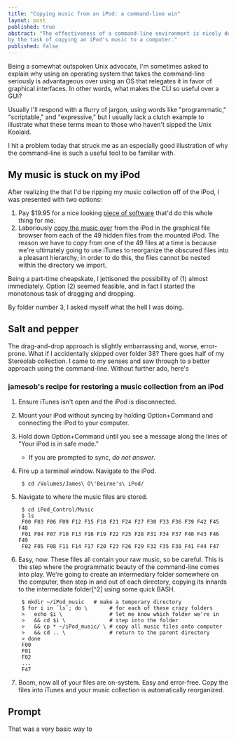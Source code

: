 ```yaml
---
title: "Copying music from an iPod: a command-line win"
layout: post
published: true
abstract: "The effectiveness of a command-line environment is nicely demonstrated
by the task of copying an iPod's music to a computer."
published: false
---
```


Being a somewhat outspoken Unix advocate, I'm sometimes asked to explain why
using an operating system that takes the command-line seriously
is advantageous over using an OS that relegates it in favor of graphical
interfaces. In other words, what makes the CLI so useful over a GUI?

Usually I'll respond with a flurry of jargon, using words like "programmatic,"
"scriptable," and "expressive," but I usually lack a clutch example to
illustrate what these terms mean to those who haven't sipped the Unix Koolaid.

I hit a problem today that struck me as an especially good illustration of why
the command-line is such a useful tool to be familiar with.

## My music is stuck on my iPod

After realizing the that I'd be ripping my music collection off of the iPod, I
was presented with two options:

1. Pay $19.95 for a nice looking [piece of
software](http://thelittleappfactory.com/irip/) that'd do this whole thing
   for me.
2. Laboriously [copy the music
over](http://macs.about.com/od/backupsarchives/ss/copy-ipod-music-to-mac.htm) from the iPod in the graphical file browser
   from each of the 49 hidden files from the mounted iPod. The reason we have to
   copy from one of the 49 files at a time is because we're ultimately going to use iTunes
   to reorganize the obscured files into a pleasant hierarchy; in order to do
   this, the files cannot be nested within the directory we import.

Being a part-time cheapskate, I jettisoned the possibility of (1) almost
immediately. Option (2) seemed feasible, and in fact I started the monotonous
task of dragging and dropping. 

By folder number 3, I asked myself what the hell I was doing.

## Salt and pepper

The drag-and-drop approach is slightly embarrassing and, worse, error-prone.
What if I accidentally skipped over folder 38? There goes half of my Stereolab
collection. I came to my senses and saw through to a better approach using the
command-line. Without further ado, here's

### jamesob's recipe for restoring a music collection from an iPod

1. Ensure iTunes isn't open and the iPod is disconnected.
2. Mount your iPod without syncing by holding Option+Command and connecting the
iPod to your computer.
3. Hold down Option+Command until you see a message along the lines of "Your
iPod is in safe mode."

    * If you are prompted to sync, *do not answer*.

4. Fire up a terminal window. Navigate to the iPod.

        $ cd /Volumes/James\ O\'Beirne's\ iPod/

5. Navigate to where the music files are stored.

        $ cd iPod_Control/Music
        $ ls 
        F00 F03 F06 F09 F12 F15 F18 F21 F24 F27 F30 F33 F36 F39 F42 F45 F48
        F01 F04 F07 F10 F13 F16 F19 F22 F25 F28 F31 F34 F37 F40 F43 F46 F49
        F02 F05 F08 F11 F14 F17 F20 F23 F26 F29 F32 F35 F38 F41 F44 F47

6. Easy, now. These files all contain your raw music, so be careful. This is the
step where the programmatic beauty of the command-line comes into play. We're
going to create an intermediary folder somewhere on the computer, then step in
and out of each directory, copying its innards to the intermediate folder[^2]
using some quick BASH.

        $ mkdir ~/iPod_music   # make a temporary directory
        $ for i in `ls`; do \       # for each of these crazy folders
        >   echo $i \               # let me know which folder we're in
        >   && cd $i \              # step into the folder
        >   && cp * ~/iPod_music/ \ # copy all music files onto computer
        >   && cd .. \              # return to the parent directory
        > done
        F00
        F01
        F02
        ...
        F47

7. Boom, now all of your files are on-system. Easy and error-free. Copy the
files into iTunes and your music collection is automatically reorganized.


## Prompt

That was a very basic way to 

